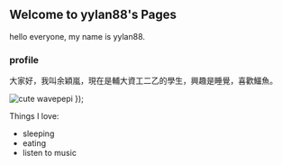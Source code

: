 ## Welcome to yylan88's Pages

hello everyone, my name is yylan88.

### profile

大家好，我叫余穎嵐，現在是輔大資工二乙的學生，興趣是睡覺，喜歡鱷魚。
<script>
  $(document).ready(function() {

      </script>
<img src="https://imgur.com/ptvlKMU" alt="cute wavepepi" class="img-responsive">
  });
</script>
<p>Things I love:</p>
  <ul>
    <li>sleeping</li>
    <li>eating</li>
    <li>listen to music</li>
  </ul>

```



